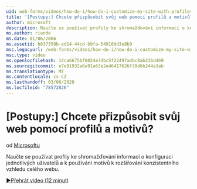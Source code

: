 ```yaml
---
uid: web-forms/videos/how-do-i/how-do-i-customize-my-site-with-profiles-and-themes
title: '[Postupy:] Chcete přizpůsobit svůj web pomocí profilů a motivů? | Dokumenty Microsoft'
author: microsoft
description: Naučte se používat profily ke shromažďování informací o konfiguraci jednotlivých uživatelů a k používání motivů k rozšiřování konzistentního vzhledu celého webu.
ms.author: riande
ms.date: 01/06/2006
ms.assetid: b837358b-ed14-44cd-b9fa-54910dd3e8b9
msc.legacyurl: /web-forms/videos/how-do-i/how-do-i-customize-my-site-with-profiles-and-themes
msc.type: video
ms.openlocfilehash: 14ca6675bf8024e7dbc5f22497a4bc8ab236dd69
ms.sourcegitcommit: e7e91932a6e91a63e2e46417626f39d6b244a3ab
ms.translationtype: MT
ms.contentlocale: cs-CZ
ms.lasthandoff: 03/06/2020
ms.locfileid: "78572826"
---
```

# <a name="how-do-i-customize-my-site-with-profiles-and-themes"></a>[Postupy:] Chcete přizpůsobit svůj web pomocí profilů a motivů?

od [Microsoftu](https://github.com/microsoft)

Naučte se používat profily ke shromažďování informací o konfiguraci jednotlivých uživatelů a k používání motivů k rozšiřování konzistentního vzhledu celého webu.

[&#9654;Přehrát video (12 minut)](https://channel9.msdn.com/Blogs/ASP-NET-Site-Videos/how-do-i-customize-my-site-with-profiles-and-themes)
